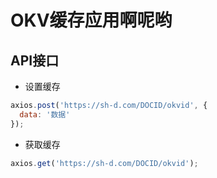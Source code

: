 # OKV缓存应用啊呢哟

## API接口

- 设置缓存

```js
axios.post('https://sh-d.com/DOCID/okvid', {
  data: '数据'
});

```

- 获取缓存

```js
axios.get('https://sh-d.com/DOCID/okvid');

```